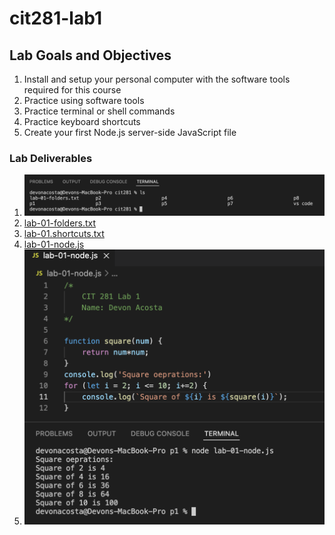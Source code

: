 # cit281-lab1

## Lab Goals and Objectives
1. Install and setup your personal computer with the software tools required for this course
2. Practice using software tools
3. Practice terminal or shell commands
4. Practice keyboard shortcuts
5. Create your first Node.js server-side JavaScript file

### Lab Deliverables
1. ![lab-01-folders.png](lab-01-folders.png)
2. [lab-01-folders.txt](lab-01-folders.txt)
3. [lab-01.shortcuts.txt](lab-01.shortcuts.txt)
4. [lab-01-node.js](lab-01-node.js)
5. ![lab-01-node.png](lab-01-node.png)

